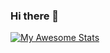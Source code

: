 ### Hi there 👋

[![My Awesome Stats](https://awesome-github-stats.azurewebsites.net/user-stats/mikemajesty?cardType=octocat&theme=github-dark)](https://git.io/awesome-stats-card)

<!--
**mikemajesty/mikemajesty** is a ✨ _special_ ✨ repository because its `README.md` (this file) appears on your GitHub profile.

Here are some ideas to get you started:

- 🔭 I’m currently working on ...
- 🌱 I’m currently learning ...
- 👯 I’m looking to collaborate on ...
- 🤔 I’m looking for help with ...
- 💬 Ask me about ...
- 📫 How to reach me: ...
- 😄 Pronouns: ...
- ⚡ Fun fact: ...
-->
